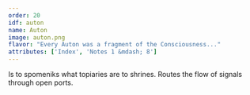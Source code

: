 ```yaml
---
order: 20
idf: auton
name: Auton
image: auton.png
flavor: "Every Auton was a fragment of the Consciousness..."
attributes: ['Index', 'Notes 1 &mdash; 8']
---
```

Is to spomeniks what topiaries are to shrines. Routes the flow of signals through open ports.